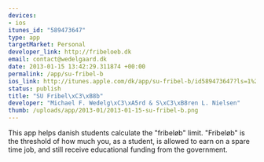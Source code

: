 ```yaml
--- 
devices: 
- ios
itunes_id: "589473647"
type: app
targetMarket: Personal
developer_link: http://fribeloeb.dk
email: contact@wedelgaard.dk
date: 2013-01-15 13:42:29.311874 +00:00
permalink: /app/su-fribel-b
ios_link: http://itunes.apple.com/dk/app/su-fribel-b/id589473647?ls=1%26mt=8
status: publish
title: "SU Fribel\xC3\xB8b"
developer: "Michael F. Wedelg\xC3\xA5rd & S\xC3\xB8ren L. Nielsen"
thumb: /uploads/app/2013-01/2013-01-15-su-fribel-b.png
---
```


This app helps danish students calculate the "fribeløb" limit. "Fribeløb" is the threshold of how much you, as a student, is allowed to earn on a spare time job, and still receive educational funding from the government.

